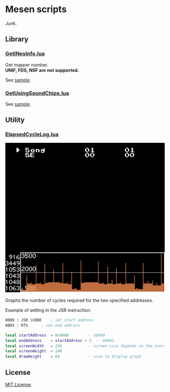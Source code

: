 # Mesen scripts  

Junk.  

## Library  

### [GetINesInfo.lua](GetINesInfo.lua)  

Get mapper number.  
**UNIF, FDS, NSF are not supported.**  

See [sample](Sample/GetINesInfoSample.lua).  

### [GetUsingSoundChips.lua](GetUsingSoundChips.lua)  

See [sample](Sample/GetUsingSoundChipsSample.lua).  

## Utility  

### [ElapsedCycleLog.lua](ElapsedCycleLog.lua)  

![ElapsedCycleLog](Images/ElapsedCycleLog.png)  

Graphs the number of cycles required for the two specified addresses.  

Example of setting in the JSR instruction:  

```asm
8000 : JSR $C0DE	; set start address
8003 : RTS		; set end address
```

```lua
local startAddress	= 0x8000		-- $8000
local endAddress	= startAddress + 3	-- $8003
local screenWidth	= 256			-- screen size depends on the overscan setting
local screenHeight	= 240
local drawHeight	= 64			-- size to display graph
```

## License  

[MIT License](LICENSE).  
